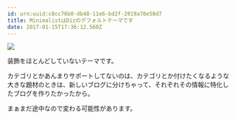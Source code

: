 ```yaml
---
id: urn:uuid:c8cc76b0-db48-11e6-bd2f-2919a78e58d7
title: MinimalistはDizのデフォルトテーマです
date: 2017-01-15T17:36:12.560Z
---
```


![](/diz-theme-minimalist/images/imas-haruka.jpg)

装飾をほとんどしていないテーマです。

<!-- break -->

カテゴリとかあんまりサポートしてないのは、カテゴリとか付けたくなるような大きな題材のときは、新しいブログに分けちゃって、それぞれその情報に特化したブログを作りたかったから。

まぁまだ途中なので変わる可能性があります。
